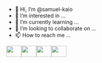 - 👋 Hi, I’m @samuel-kaio
- 👀 I’m interested in ...
- 🌱 I’m currently learning ...
- 💞️ I’m looking to collaborate on ...
- 📫 How to reach me ...
<div style="display: flex;">
  <img src="https://cdn.jsdelivr.net/gh/devicons/devicon/icons/html5/html5-original.svg" style="height: 30px; width: 40px;" />
  <img src="https://cdn.jsdelivr.net/gh/devicons/devicon/icons/css3/css3-original.svg" style="height: 30px; width: 40px;" />
  <img src="https://cdn.jsdelivr.net/gh/devicons/devicon/icons/react/react-original.svg" style="height: 30px; width: 40px;" />
  <img src="https://cdn.jsdelivr.net/gh/devicons/devicon/icons/jquery/jquery-original.svg" style="height: 30px; width: 40px;" />
</div>



<!---
samuel-kaio/samuel-kaio is a ✨ special ✨ repository because its `README.md` (this file) appears on your GitHub profile.
You can click the Preview link to take a look at your changes.
--->
